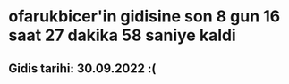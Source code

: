 # ofarukbicer'in gidisine son 8 gun 16 saat 27 dakika 58 saniye kaldi

## Gidis tarihi: 30.09.2022 :(